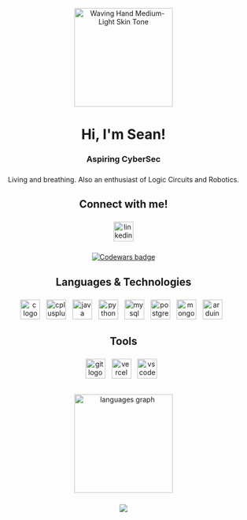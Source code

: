 <div align="center">
  <img src="https://raw.githubusercontent.com/Tarikul-Islam-Anik/Animated-Fluent-Emojis/master/Emojis/Hand%20gestures/Waving%20Hand%20Medium-Light%20Skin%20Tone.png" alt="Waving Hand Medium-Light Skin Tone"     width="200" height="200" />
</div>

###

<h1 align="center">Hi, I'm Sean!</h1>

###

<h3 align="center">Aspiring CyberSec</h3>

###

<p align="center">Living and breathing. Also an enthusiast of Logic Circuits and Robotics.</p>

###

<h2 align="center">Connect with me!</h2>

###

<div align="center">
  <a href="https://www.linkedin.com/in/chrys-sean-sevilla/" target="_blank">
    <img src="https://img.shields.io/static/v1?message=LinkedIn&logo=linkedin&label=&color=0077B5&logoColor=white&labelColor=&style=for-the-badge" height="40" alt="linkedin logo"  />
  </a><!--
  <a href="https://mail.google.com/mail/?view=cm&fs=1&to=seanaguilar698@gmail.com">
    <img src="https://img.shields.io/static/v1?message=Gmail&logo=gmail&label=&color=D14836&logoColor=white&labelColor=&style=for-the-badge" height="40" alt="gmail logo"  />
  </a>
  <a href="https://x.com/seanaguuuu" target="_blank">
    <img src="https://img.shields.io/static/v1?message=𝕏 (Twitter)&logo=x&label=&color=000000&logoColor=white&labelColor=&style=for-the-badge" height="40" alt="X (formerly Twitter) logo" />
  </a>-->
</div>

###

<p align="center">
		<a href="https://www.codewars.com/users/Noxctis" target="_blank">
			<img src="https://github.r2v.ch/codewars?user=Noxctis&name=true&top_languages=true&stroke=%23b362ff&theme=gradient_purple_dark_by_level" alt="Codewars badge" />
		</a>
</p>

###

<h2 align="center">Languages & Technologies</h2>

###

<div align="center">
  <img src="https://skillicons.dev/icons?i=c" height="40" alt="c logo"  />
  <img width="5" />
	
  <img src="https://skillicons.dev/icons?i=cpp" height="40" alt="cplusplus logo"  />
  <img width="5" />
  <!--
  <img src="https://skillicons.dev/icons?i=dart" height="40" alt="dart logo"  />
  <img width="5" />
	-->
  <img src="https://skillicons.dev/icons?i=java" height="40" alt="java logo"  />
  <img width="5" />
  <img src="https://skillicons.dev/icons?i=py" height="40" alt="python logo"  />
  <img width="5" />
  <!--
  <img src="https://skillicons.dev/icons?i=js" height="40" alt="javascript logo"  />
  <img width="5" />
  <img src="https://skillicons.dev/icons?i=ts" height="40" alt="typescript logo"  />
  <img width="5" />
  <img src="https://skillicons.dev/icons?i=html" height="40" alt="html5 logo"  />
  <img width="5" />
  <img src="https://skillicons.dev/icons?i=css" height="40" alt="css3 logo"  />
  <img width="5" />
  <img src="https://skillicons.dev/icons?i=tailwind" height="40" alt="tailwindcss logo"  />
  <img width="5" />
  <img src="https://skillicons.dev/icons?i=nodejs" height="40" alt="nodejs logo"  />
  <img width="5" />
  <img src="https://skillicons.dev/icons?i=react" height="40" alt="react logo"  />
  <img width="5" />
  <img src="https://skillicons.dev/icons?i=nextjs" height="40" alt="nextjs logo"  />
  <img width="5" />
  <img src="https://skillicons.dev/icons?i=vue" height="40" alt="vuejs logo"  />
  <img width="5" />
  <img src="https://skillicons.dev/icons?i=nuxtjs" height="40" alt="nuxtjs logo"  />
  <img width="5" />
  <img src="https://skillicons.dev/icons?i=flutter" height="40" alt="flutter logo"  />
  <img width="5" />
  <img src="https://skillicons.dev/icons?i=express" height="40" alt="express logo"  />
  <img width="5" />
  -->
  <img src="https://skillicons.dev/icons?i=mysql" height="40" alt="mysql logo"  />
  <img width="5" />
  <img src="https://skillicons.dev/icons?i=postgres" height="40" alt="postgresql logo"  />
  <img width="5" />
  <img src="https://skillicons.dev/icons?i=mongodb" height="40" alt="mongodb logo"  />
  <img width="5" />
  <!--
  <img src="https://skillicons.dev/icons?i=firebase" height="40" alt="firebase logo"  />
  <img width="5" />
  <img src="https://skillicons.dev/icons?i=supabase" height="40" alt="supabase logo"  />
  <img width="5" />
  <img src="https://skillicons.dev/icons?i=prisma" height="40" alt="prisma logo"  />
  <img width="5" />
	-->
  <img src="https://skillicons.dev/icons?i=arduino" height="40" alt="arduino logo"  />
  <img width="5" />
</div>

###

<h2 align="center">Tools</h2>

###

<div align="center">
  <img src="https://skillicons.dev/icons?i=git" height="40" alt="git logo"  />
  <img width="5" />
	<!--
  <img src="https://skillicons.dev/icons?i=idea" height="40" alt="intellijidea logo"  />
  <img width="5" />
  <img src="https://skillicons.dev/icons?i=linux" height="40" alt="linux logo"  />
  <img width="5" />
	-->
  <img src="https://skillicons.dev/icons?i=vercel" height="40" alt="vercel logo"  />
  <img width="5" />
	<!--
  <img src="https://skillicons.dev/icons?i=visualstudio" height="40" alt="visualstudio logo"  />
  <img width="5" />
  <img src="https://skillicons.dev/icons?i=vite" height="40" alt="vite logo"  />
  <img width="5" />
	-->
  <img src="https://skillicons.dev/icons?i=vscode" height="40" alt="vscode logo"  />
  <img width="5" />
</div>

###

<h2 align="center"></h2>

###

<div align="center">
  <img src="https://github-readme-stats.vercel.app/api/top-langs?username=Noxctis&locale=en&hide_title=false&layout=compact&card_width=320&langs_count=10&theme=dark&hide_border=false" height="200" alt="languages graph"  />
</div>

###

<div align="center">
  <img src="https://visitor-badge.laobi.icu/badge?page_id=Noxctis.Noxctis&left_color=midnightblue&right_color=royalblue&left_text=Profile%20views"  />
</div>

###

<!--
**Noxctis/Noxctis** is a ✨ _special_ ✨ repository because its `README.md` (this file) appears on your GitHub profile.

Here are some ideas to get you started:

- 🔭 I’m currently working on ...
- 🌱 I’m currently learning ...
- 👯 I’m looking to collaborate on ...
- 🤔 I’m looking for help with ...
- 💬 Ask me about ...
- 📫 How to reach me: ...
- 😄 Pronouns: ...
- ⚡ Fun fact: ...
-->
